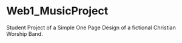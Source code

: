 # Web1_MusicProject
Student Project of a Simple One Page Design of a fictional Christian Worship Band.
